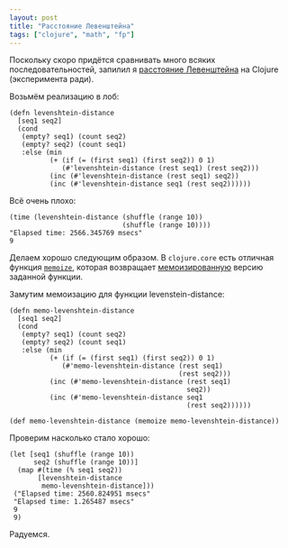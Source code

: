 ```yaml
---
layout: post
title: "Расстояние Левенштейна"
tags: ["clojure", "math", "fp"]
---
```


Поскольку скоро придётся сравнивать много всяких последовательностей, запилил я [расстояние Левенштейна](http://ru.wikipedia.org/wiki/%D0%A0%D0%B0%D1%81%D1%81%D1%82%D0%BE%D1%8F%D0%BD%D0%B8%D0%B5_%D0%9B%D0%B5%D0%B2%D0%B5%D0%BD%D1%88%D1%82%D0%B5%D0%B9%D0%BD%D0%B0) на Clojure (эксперимента ради).

Возьмём реализацию в лоб:

<pre><code class="clojure">(defn levenshtein-distance
  [seq1 seq2]
  (cond
   (empty? seq1) (count seq2)
   (empty? seq2) (count seq1)
   :else (min
          (+ (if (= (first seq1) (first seq2)) 0 1)
             (#'levenshtein-distance (rest seq1) (rest seq2)))
          (inc (#'levenshtein-distance (rest seq1) seq2))
          (inc (#'levenshtein-distance seq1 (rest seq2))))))
</code></pre>


Всё очень плохо:

<pre><code class="clojure">(time (levenshtein-distance (shuffle (range 10))
                            (shuffle (range 10))))
"Elapsed time: 2566.345769 msecs"
9
</code></pre>

Делаем хорошо следующим образом. В `clojure.core` есть отличная функция [`memoize`](http://clojuredocs.org/clojure_core/clojure.core/memoize), которая возвращает [мемоизированную](http://en.wikipedia.org/wiki/Memoization) версию заданной функции.

Замутим мемоизацию для функции levenstein-distance:


<pre><code class="clojure">(defn memo-levenshtein-distance
  [seq1 seq2]
  (cond
   (empty? seq1) (count seq2)
   (empty? seq2) (count seq1)
   :else (min
          (+ (if (= (first seq1) (first seq2)) 0 1)
             (#'memo-levenshtein-distance (rest seq1)
                                          (rest seq2)))
          (inc (#'memo-levenshtein-distance (rest seq1)
                                            seq2))
          (inc (#'memo-levenshtein-distance seq1
                                            (rest seq2))))))

(def memo-levenshtein-distance (memoize memo-levenshtein-distance))
</code></pre>

Проверим насколько стало хорошо:

<pre><code class="clojure">(let [seq1 (shuffle (range 10))
      seq2 (shuffle (range 10))]
  (map #(time (% seq1 seq2))
       [levenshtein-distance
        memo-levenshtein-distance]))
 ("Elapsed time: 2560.824951 msecs"
 "Elapsed time: 1.265487 msecs"
 9
 9)
</code></pre>

Радуемся.
